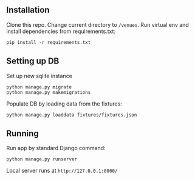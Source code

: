## Installation

Clone this repo. Change current directory to `/venues`. Run virtual env and install dependencies from requirements.txt:

```
pip install -r requirements.txt 
```
## Setting up DB
Set up new sqlite instance
```
python manage.py migrate
python manage.py makemigrations
```
Populate DB by loading data from the fixtures:
```
python manage.py loaddata fixtures/fixtures.json 
```
## Running
Run app by standard Django command:
```
python manage.py runserver
```
Local server runs at `http://127.0.0.1:8000/`
 